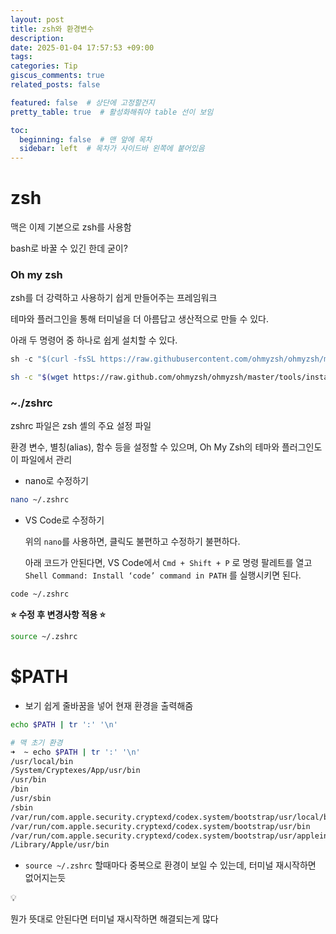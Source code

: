 ```yaml
---
layout: post
title: zsh와 환경변수
description:
date: 2025-01-04 17:57:53 +09:00
tags: 
categories: Tip
giscus_comments: true
related_posts: false

featured: false  # 상단에 고정할건지
pretty_table: true  # 활성화해줘야 table 선이 보임

toc:
  beginning: false  # 맨 앞에 목차
  sidebar: left  # 목차가 사이드바 왼쪽에 붙어있음
---
```


# zsh

맥은 이제 기본으로 zsh를 사용함

bash로 바꿀 수 있긴 한데 굳이?

### Oh my zsh

zsh를 더 강력하고 사용하기 쉽게 만들어주는 프레임워크

테마와 플러그인을 통해 터미널을 더 아름답고 생산적으로 만들 수 있다. 

아래 두 명령어 중 하나로 쉽게 설치할 수 있다.

```jsx
sh -c "$(curl -fsSL https://raw.githubusercontent.com/ohmyzsh/ohmyzsh/master/tools/install.sh)"
```

```bash
sh -c "$(wget https://raw.github.com/ohmyzsh/ohmyzsh/master/tools/install.sh -O -)"
```

### ~./zshrc

zshrc 파일은 zsh 셸의 주요 설정 파일

환경 변수, 별칭(alias), 함수 등을 설정할 수 있으며, Oh My Zsh의 테마와 플러그인도 이 파일에서 관리

- nano로 수정하기

```bash
nano ~/.zshrc
```

- VS Code로 수정하기
    
    위의 `nano`를 사용하면, 클릭도 불편하고 수정하기 불편하다.
    
    아래 코드가 안된다면, VS Code에서 `Cmd + Shift + P` 로 명령 팔레트를 열고 `Shell Command: Install ‘code’ command in PATH` 를 실행시키면 된다.
    

```bash
code ~/.zshrc
```

**⭐ 수정 후 변경사항 적용 ⭐**

```bash
source ~/.zshrc
```

# $PATH

- 보기 쉽게 줄바꿈을 넣어 현재 환경을 출력해줌

```bash
echo $PATH | tr ':' '\n'
```

```bash
# 맥 초기 환경
➜  ~ echo $PATH | tr ':' '\n' 
/usr/local/bin
/System/Cryptexes/App/usr/bin
/usr/bin
/bin
/usr/sbin
/sbin
/var/run/com.apple.security.cryptexd/codex.system/bootstrap/usr/local/bin
/var/run/com.apple.security.cryptexd/codex.system/bootstrap/usr/bin
/var/run/com.apple.security.cryptexd/codex.system/bootstrap/usr/appleinternal/bin
/Library/Apple/usr/bin
```

- `source ~/.zshrc`  할때마다 중복으로 환경이 보일 수 있는데, 터미널 재시작하면 없어지는듯

<aside>
💡

뭔가 뜻대로 안된다면 터미널 재시작하면 해결되는게 많다

</aside>